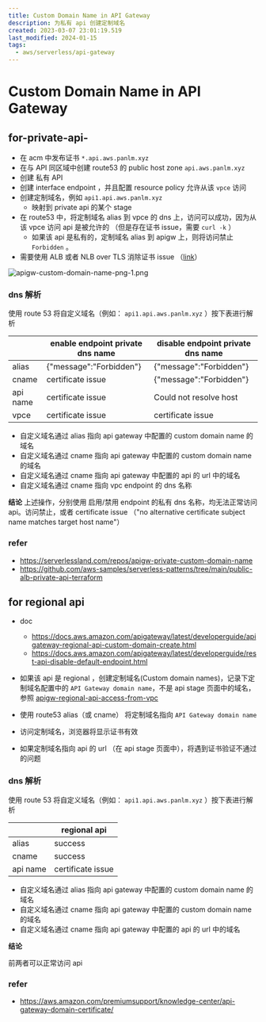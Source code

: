 ```yaml
---
title: Custom Domain Name in API Gateway
description: 为私有 api 创建定制域名
created: 2023-03-07 23:01:19.519
last_modified: 2024-01-15
tags:
  - aws/serverless/api-gateway
---
```


# Custom Domain Name in API Gateway

## for-private-api-

- 在 acm 中发布证书 `*.api.aws.panlm.xyz`
- 在与 API 同区域中创建 route53 的 public host zone `api.aws.panlm.xyz`
- 创建 私有 API 
- 创建 interface endpoint ，并且配置 resource policy 允许从该 `vpce` 访问
- 创建定制域名，例如 `api1.api.aws.panlm.xyz`
    - 映射到 private api 的某个 stage
- 在 route53 中，将定制域名 alias 到 vpce 的 dns 上，访问可以成功，因为从该 vpce 访问 api 是被允许的 （但是存在证书 issue，需要 `curl -k` ）
    - 如果该 api 是私有的，定制域名 alias 到 apigw 上，则将访问禁止 `Forbidden` 。
- 需要使用 ALB 或者 NLB over TLS 消除证书 issue （[link](https://github.com/aws-samples/serverless-samples/tree/main/apigw-private-custom-domain-name)）

![apigw-custom-domain-name-png-1.png](apigw-custom-domain-name-png-1.png)

### dns 解析

使用 route 53 将自定义域名（例如： `api1.api.aws.panlm.xyz` ）按下表进行解析

|          | enable endpoint private dns name | disable endpoint private dns name |
| -------- | -------------------------------- | --------------------------------- |
| alias    | {"message":"Forbidden"}          | {"message":"Forbidden"}           |
| cname    | certificate issue                | {"message":"Forbidden"}           |
| api name | certificate issue                | Could not resolve host            |
| vpce     | certificate issue                | certificate issue                 |

- 自定义域名通过 alias 指向 api gateway 中配置的 custom domain name 的域名
- 自定义域名通过 cname 指向 api gateway 中配置的 custom domain name 的域名
- 自定义域名通过 cname 指向 api gateway 中配置的 api 的 url 中的域名
- 自定义域名通过 cname 指向 vpc endpoint 的 dns 名称

**结论**
上述操作，分别使用 启用/禁用 endpoint 的私有 dns 名称，均无法正常访问 api。访问禁止，或者 certificate issue （"no alternative certificate subject name matches target host name"）

### refer

- https://serverlessland.com/repos/apigw-private-custom-domain-name
- https://github.com/aws-samples/serverless-patterns/tree/main/public-alb-private-api-terraform

## for regional api 

- doc
    - https://docs.aws.amazon.com/apigateway/latest/developerguide/apigateway-regional-api-custom-domain-create.html
    - https://docs.aws.amazon.com/apigateway/latest/developerguide/rest-api-disable-default-endpoint.html

- 如果该 api 是 regional ，创建定制域名(Custom domain names)，记录下定制域名配置中的 `API Gateway domain name`，不是 api stage 页面中的域名，参照 [apigw-regional-api-access-from-vpc](apigw-regional-api-access-from-vpc.md) 
- 使用 route53 alias（或 cname） 将定制域名指向 `API Gateway domain name`
- 访问定制域名，浏览器将显示证书有效
- 如果定制域名指向 api 的 url （在 api stage 页面中），将遇到证书验证不通过的问题

### dns 解析

使用 route 53 将自定义域名（例如： `api1.api.aws.panlm.xyz` ）按下表进行解析

|          | regional api      |
| -------- | ----------------- |
| alias    | success           |
| cname    | success           | 
| api name | certificate issue |

- 自定义域名通过 alias 指向 api gateway 中配置的 custom domain name 的域名
- 自定义域名通过 cname 指向 api gateway 中配置的 custom domain name 的域名
- 自定义域名通过 cname 指向 api gateway 中配置的 api 的 url 中的域名

**结论**

前两者可以正常访问 api

### refer

- https://aws.amazon.com/premiumsupport/knowledge-center/api-gateway-domain-certificate/





